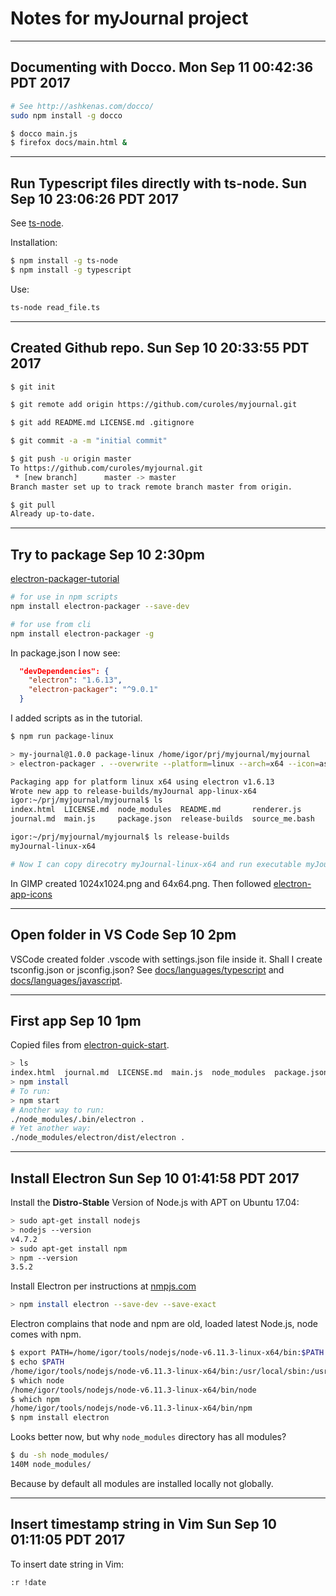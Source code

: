 # Notes for myJournal project

---


## Documenting with Docco. Mon Sep 11 00:42:36 PDT 2017

```bash
# See http://ashkenas.com/docco/
sudo npm install -g docco

$ docco main.js
$ firefox docs/main.html &
```

---

## Run Typescript files directly with ts-node. Sun Sep 10 23:06:26 PDT 2017

See [ts-node](https://github.com/TypeStrong/ts-node).

Installation:

```bash
$ npm install -g ts-node
$ npm install -g typescript
```

Use:
```bash
ts-node read_file.ts
```

---

## Created Github repo. Sun Sep 10 20:33:55 PDT 2017

```bash
$ git init

$ git remote add origin https://github.com/curoles/myjournal.git

$ git add README.md LICENSE.md .gitignore

$ git commit -a -m "initial commit"

$ git push -u origin master
To https://github.com/curoles/myjournal.git
 * [new branch]      master -> master
Branch master set up to track remote branch master from origin.

$ git pull
Already up-to-date.
```

---

## Try to package Sep 10 2:30pm

[electron-packager-tutorial](https://www.christianengvall.se/electron-packager-tutorial/)

```bash
# for use in npm scripts
npm install electron-packager --save-dev

# for use from cli
npm install electron-packager -g
```

In package.json I now see:

```json
  "devDependencies": {
    "electron": "1.6.13",
    "electron-packager": "^9.0.1"
  }
```

I added scripts as in the tutorial.

```bash
$ npm run package-linux

> my-journal@1.0.0 package-linux /home/igor/prj/myjournal/myjournal
> electron-packager . --overwrite --platform=linux --arch=x64 --icon=assets/icons/png/1024x1024.png --prune=true --out=release-builds

Packaging app for platform linux x64 using electron v1.6.13
Wrote new app to release-builds/myJournal app-linux-x64
igor:~/prj/myjournal/myjournal$ ls
index.html  LICENSE.md  node_modules  README.md       renderer.js
journal.md  main.js     package.json  release-builds  source_me.bash

igor:~/prj/myjournal/myjournal$ ls release-builds
myJournal-linux-x64

# Now I can copy direcotry myJournal-linux-x64 and run executable myJournal.
```

In GIMP created 1024x1024.png and 64x64.png.
Then followed [electron-app-icons](https://www.christianengvall.se/electron-app-icons/)

---

## Open folder in VS Code Sep 10 2pm

VSCode created folder .vscode with settings.json file inside it.
Shall I create tsconfig.json or jsconfig.json?
See [docs/languages/typescript](https://code.visualstudio.com/docs/languages/typescript)
and [docs/languages/javascript](https://code.visualstudio.com/docs/languages/javascript).

---

## First app Sep 10 1pm

Copied files from [electron-quick-start](https://github.com/electron/electron-quick-start).

```bash
> ls
index.html  journal.md  LICENSE.md  main.js  node_modules  package.json  README.md  renderer.js  source_me.bash
> npm install
# To run:
> npm start
# Another way to run:
./node_modules/.bin/electron .
# Yet another way:
./node_modules/electron/dist/electron .
```

---

## Install Electron Sun Sep 10 01:41:58 PDT 2017

Install the __Distro-Stable__ Version of Node.js with APT on Ubuntu 17.04:

```bash
> sudo apt-get install nodejs
> nodejs --version
v4.7.2
> sudo apt-get install npm
> npm --version
3.5.2
```

Install Electron per instructions at [nmpjs.com](https://www.npmjs.com/package/electron)

```bash
> npm install electron --save-dev --save-exact
```

Electron complains that node and npm are old, loaded latest Node.js, node comes with npm.

```bash
$ export PATH=/home/igor/tools/nodejs/node-v6.11.3-linux-x64/bin:$PATH
$ echo $PATH
/home/igor/tools/nodejs/node-v6.11.3-linux-x64/bin:/usr/local/sbin:/usr/local/bin:/usr/sbin:/usr/bin:/sbin:/bin:/usr/games:/usr/local/games:/snap/bin
$ which node
/home/igor/tools/nodejs/node-v6.11.3-linux-x64/bin/node
$ which npm
/home/igor/tools/nodejs/node-v6.11.3-linux-x64/bin/npm
$ npm install electron
```

Looks better now, but why `node_modules` directory has all modules?

```bash
$ du -sh node_modules/
140M node_modules/
```

Because by default all modules are installed locally not globally.

---

## Insert timestamp string in Vim Sun Sep 10 01:11:05 PDT 2017

To insert date string in Vim:

```vi
:r !date
```
